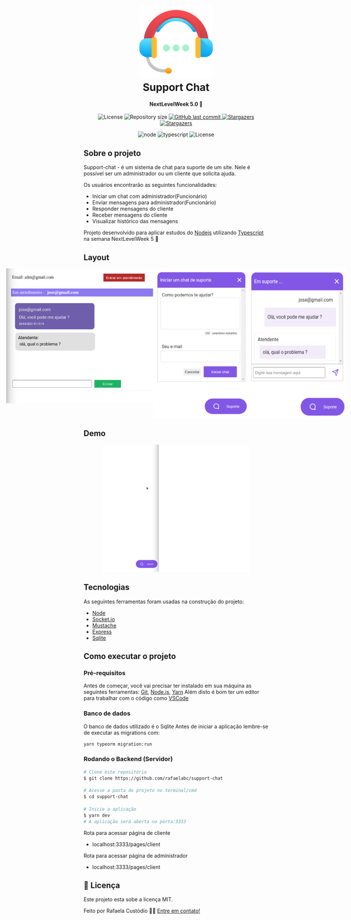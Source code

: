 <h1 align="center">
    <img alt="support-chat" title="#support-chat" src="./assets/icon.png" width="200px" />
    <br/>
    Support Chat
    <h4 align="center"> 
	NextLevelWeek 5.0 🚀
</h4>

</h1>

<p align="center">

 <img alt="License" src="https://img.shields.io/badge/license-MIT-orange">
  <img alt="Repository size" src="https://img.shields.io/github/repo-size/rafaelabc/support-chat">


  <a href="https://github.com/tgmarinho/nlw1/commits/master">
    <img alt="GitHub last commit" src="https://img.shields.io/github/last-commit/rafaelabc/support-chat">
  </a>


   <a href="https://github.com/tgmarinho/nlw1/stargazers">
    <img alt="Stargazers" src="https://img.shields.io/github/forks/rafaelabc/support-chat?style=social">
  </a>
   <a href="https://github.com/tgmarinho/nlw1/stargazers">
    <img alt="Stargazers" src="https://img.shields.io/github/stars/rafaelabc/support-chat?style=social">
  </a>
</p>
<p align="center">

  <img alt="node" src="https://img.shields.io/badge/server-node-green">
  <img alt="typescript" src="https://img.shields.io/badge/</>-typescript-blue">

  <img alt="License" src="https://img.shields.io/badge/yarn-1.22.10-red">

</p>


## Sobre o projeto

Support-chat - é um sistema de chat para suporte de um site. Nele é possível ser um administrador ou um cliente que solicita ajuda.

Os usuários encontrarão as seguintes funcionalidades:
- Iniciar um chat com administrador(Funcionário)
- Enviar mensagens para administrador(Funcionário)
- Responder mensagens do cliente
- Receber mensagens do cliente
- Visualizar histórico das mensagens

Projeto desenvolvido para aplicar estudos do [Nodejs][nodejs] utilizando  [Typescript][typescript] na semana NextLevelWeek 5 🚀

## Layout
<p align="center" style="display: flex; align-items: flex-start; justify-content: center;">
  <img alt="support-chat" title="#support-chat" src="./assets/screen3.png" width="400px"> <br>

  <img alt="support-chat" title="#support-chat" src="./assets/screen2.png" width="265px" height="408px">
  <img alt="support-chat" title="#support-chat" src="./assets/screen1.png" width="265px" height="408px">
</p>

## Demo

<p align="center" style="display: flex; align-items: flex-start; justify-content: center;">


  <img alt="support-chat" title="#support-chat" src="./assets/git-demonstrativo.gif" width="400px">
</p>

## Tecnologias

As seguintes ferramentas foram usadas na construção do projeto:


- [Node][nodejs]
- [Socket.io][socketio]
- [Mustache][mustache]
- [Express][express]
- [Sqlite][sqlite]


## Como executar o projeto

### Pré-requisitos

Antes de começar, você vai precisar ter instalado em sua máquina as seguintes ferramentas:
[Git](https://git-scm.com), [Node.js][nodejs], [Yarn][yarn]
Além disto é bom ter um editor para trabalhar com o código como [VSCode][vscode] 

### Banco de dados

O banco de dados utilizado é o Sqlite 
Antes de iniciar a aplicação lembre-se de executar as migrations com:

```bash
yarn typeorm migration:run
```

### Rodando o Backend (Servidor)

```bash
# Clone este repositório
$ git clone https://github.com/rafaelabc/support-chat

# Acesse a pasta do projeto no terminal/cmd
$ cd support-chat

# Inicie a aplicação
$ yarn dev
# A aplicação será aberta na porta:3333
```
Rota para acessar página de cliente
* localhost:3333/pages/client

Rota para acessar página de administrador
* localhost:3333/pages/client

## 📝 Licença

Este projeto esta sobe a licença MIT.

Feito por Rafaela Custódio 👋🏽 [Entre em contato!](https://www.linkedin.com/in/rafaela-custodio/)

[yarn]: https://yarnpkg.com/
[vscode]: https://code.visualstudio.com/
[license]: https://opensource.org/licenses/MIT
[socketio]: https://socket.io/
[nodejs]: https://nodejs.org/en/
[typescript]: https://www.typescriptlang.org/
[express]: https://expressjs.com/pt-br/
[mustache]: https://github.com/janl/mustache.js
[sqlite]: https://www.sqlite.org/index.html
